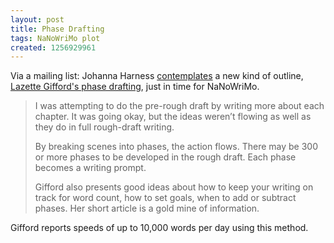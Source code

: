 ```yaml
---
layout: post
title: Phase Drafting
tags: NaNoWriMo plot
created: 1256929961
---
```

Via a mailing list:  Johanna Harness [contemplates](http://www.johannaharness.com/Johanna_Harness/Blog/Entries/2009/9/3_Phase_Drafting.html) a new kind of outline, [Lazette Gifford's phase drafting](http://www.fmwriters.com/Visionback/Issue%2015/phase.htm), just in time for NaNoWriMo.

> I was attempting to do the pre-rough draft by writing more about each chapter.  It was going okay, but the ideas weren’t flowing as well as they do in full rough-draft writing.
>
> By breaking scenes into phases, the action flows.  There may be 300 or more phases to be developed in the rough draft.  Each phase becomes a writing prompt.
>
> Gifford also presents good ideas about how to keep your writing on track for word count, how to set goals, when to add or subtract phases.  Her short article is a gold mine of information.

Gifford reports speeds of up to 10,000 words per day using this method.
